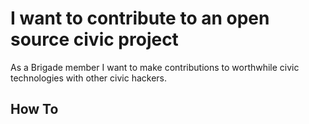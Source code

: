 # I want to contribute to an open source civic project
As a Brigade member I want to make contributions to worthwhile civic technologies with other civic hackers.

## How To